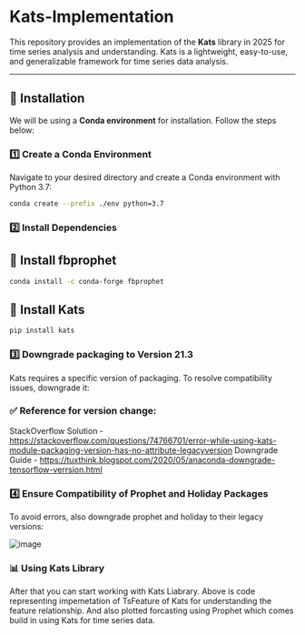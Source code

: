 # Kats-Implementation  

This repository provides an implementation of the **Kats** library in 2025 for time series analysis and understanding. Kats is a lightweight, easy-to-use, and generalizable framework for time series data analysis.  

---

## 🚀 Installation  

We will be using a **Conda environment** for installation. Follow the steps below:  

### 1️⃣ Create a Conda Environment  

Navigate to your desired directory and create a Conda environment with Python 3.7:  

```sh
conda create --prefix ./env python=3.7
```

### 2️⃣ Install Dependencies

## 📌 Install fbprophet

```sh
conda install -c conda-forge fbprophet
```

## 📌 Install Kats

```sh
pip install kats
```

### 3️⃣ Downgrade packaging to Version 21.3
Kats requires a specific version of packaging. To resolve compatibility issues, downgrade it:

### ✅ Reference for version change:
StackOverflow Solution - https://stackoverflow.com/questions/74766701/error-while-using-kats-module-packaging-version-has-no-attribute-legacyversion
Downgrade Guide - https://tuxthink.blogspot.com/2020/05/anaconda-downgrade-tensorflow-verrsion.html

### 4️⃣ Ensure Compatibility of Prophet and Holiday Packages
To avoid errors, also downgrade prophet and holiday to their legacy versions:

![image](https://github.com/user-attachments/assets/16b0b3cc-e405-48f0-9425-63dc86b1092c)


### 📊 Using Kats Library

After that you can start working with Kats Liabrary.
Above is code representing impemetation of TsFeature of Kats for understanding the feature relationship. And also plotted forcasting using Prophet which comes build in using Kats for time series data.
